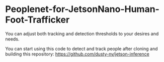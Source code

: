 # Peoplenet-for-JetsonNano-Human-Foot-Trafficker

You can adjust both tracking and detection thresholds to your desires and needs.

You can start using this code to detect and track people after cloning and building this repository: https://github.com/dusty-nv/jetson-inference 
